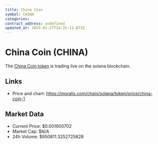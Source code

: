 ```yaml
---
title: China Coin
symbol: CHINA
categories: 
contract_address: undefined
updated_at: 2025-01-27T14:35:11.873Z
---
```


# China Coin (CHINA)
The [China Coin token](https://moralis.com/chain/solana/token/price/china-coin-1) is trading live on the solana blockchain.

## Links
- Price and chart: https://moralis.com/chain/solana/token/price/china-coin-1

## Market Data
- Current Price: $0.001600702
- Market Cap: $N/A
- 24h Volume: $950811.3252725828
